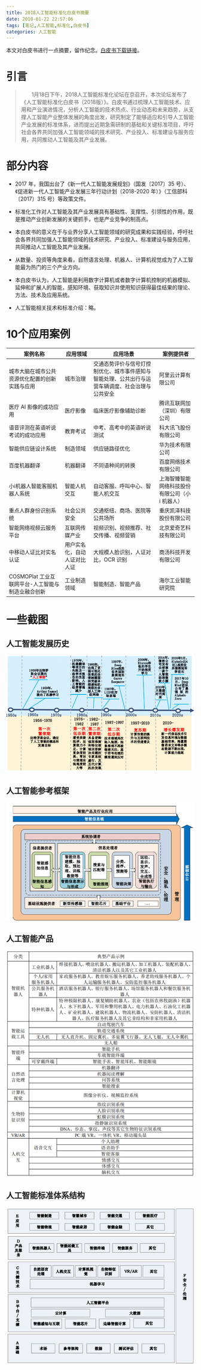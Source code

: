 ```yaml
---
title: 2018人工智能标准化白皮书摘要
date: 2018-01-22 22:57:06
tags: [笔记,人工智能,标准化,白皮书] 
categories: 人工智能
---
```

本文对白皮书进行一点摘要，留作纪念。<a href="http://download.csdn.net/download/u010738033/10215322">白皮书下载链接</a>。

# 引言
> &emsp;&emsp;1月18日下午，2018人工智能标准化论坛在京召开，本次论坛发布了《人工智能标准化白皮书（2018版）》。白皮书通过梳理人工智能技术、应用和产业演进情况，分析人工智能的技术热点、行业动态和未来趋势，从支撑人工智能产业整体发展的角度出发，研究制定了能够适应和引导人工智能产业发展的标准体系，进而提出近期急需研制的基础和关键标准项目，呼吁社会各界共同加强人工智能领域的技术研究、产业投入、标准建设与服务应用，共同推动人工智能及其产业发展。

<!-- more -->

# 部分内容
* 2017 年，我国出台了《新一代人工智能发展规划》（国发〔2017〕35 号）、《促进新一代人工智能产业发展三年行动计划（2018-2020 年）》（工信部科〔2017〕315 号）等政策文件。

* 标准化工作对人工智能及其产业发展具有基础性、支撑性、引领性的作用，既是推动产业创新发展的关键抓手，也是产业竞争的制高点。

* 本白皮书的意义在于与业界分享人工智能领域的研究成果和实践经验，呼吁社会各界共同加强人工智能领域的技术研究、产业投入、标准建设与服务应用，共同推动人工智能及其产业发展。

* 从数量、投资等角度来看，自然语言处理、机器人、计算机视觉成为了人工智能最为热门的三个产业方向。

* 本白皮书认为，人工智能是利用数字计算机或者数字计算机控制的机器模拟、延伸和扩展人的智能，感知环境、获取知识并使用知识获得最佳结果的理论、方法、技术及应用系统。

* 人工智能相关技术和标准介绍：略。

# 10个应用案例

案例名称| 应用领域|  应用场景 | 案例提供者
----|------|------|----
城市大脑在城市公共资源优化配置的创新实践与应用 |城市治理|交通态势评价与信号灯控制优化、城市事件感知与智能处理、公共出行与运营车辆调度、社会治理与公共安全|阿里云计算有限公司
医疗 AI 影像的成功应用|	医疗影像|临床医疗影像辅助诊断|腾讯互联网加（深圳）有限公司
语音评测在英语听说考试的成功应用|教育考试|中考、高考中的英语听说测试|科大讯飞股份有限公司
智能供应链设计系统|制造领域|供应链路径优化|华为技术有限公司
百度机器翻译|机器翻译|不同语种间的转换|百度网络技术有限公司
小i机器人智能客服机器人系统|智能人机交互|自动客服、呼叫中心、智能人机交互|上海智臻智能网络科技股份有限公司（小 i 机器人）
重点人群身份识别系统|社会公共安全|交通枢纽、商场、医院等公共场所|重庆凯泽科技股份有限公司
智能网络视频云服务平台|互联网传媒产业|视频识别、视频推荐、社交传播、视频营销|北京爱奇艺科技有限公司
中移动人证比对实名认证|用户实名化，自动人证对比人证|大规模人脸识别，人证对比，OCR 识别|商汤科技开发有限公司
COSMOPlat 工业互联网平台-人工智能与制造业融合创新|工业制造领域|智能制造、智能产品|海尔工业智能研究院

# 一些截图

## 人工智能发展历史
![人工智能发展历史.png](/images/00004/1人工智能发展历史.png)

## 人工智能参考框架
![人工智能参考框架](/images/00004/2人工智能参考框架.png)

## 人工智能产品
![人工智能产品](/images/00004/3人工智能产品.png)

## 人工智能标准体系结构
![人工智能标准体系结构](/images/00004/4人工智能标准体系结构.png)